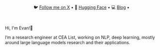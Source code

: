 <div align="center">
  <p align="center">
    🐦 <a href="https://x.com/DufraisseEvan">Follow me on X</a> • 
    🤗 <a href="https://huggingface.co/EvanD">Hugging Face</a> • 
    💻 <a href="https://evandufraisse.github.io/">Blog</a> • 
  </p>
</div>
<br/>

Hi, I'm Evan!👋

I’m a research engineer at CEA List, working on NLP, deep learning, mostly around large language models research and their applications.
